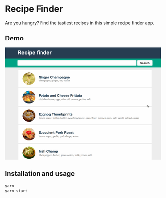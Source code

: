 # Recipe Finder

Are you hungry? Find the tastiest recipes in this simple recipe finder app.

## Demo

<img src="demo.gif" title="Recipe Finder Demo" />

## Installation and usage

```
yarn
yarn start
```
